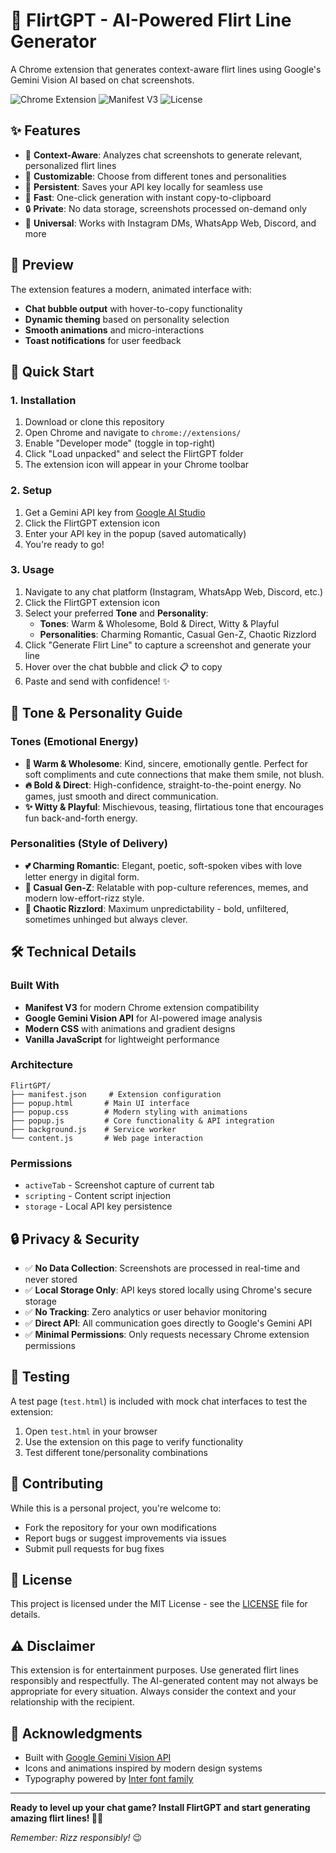 # 🚀 FlirtGPT - AI-Powered Flirt Line Generator

A Chrome extension that generates context-aware flirt lines using Google's Gemini Vision AI based on chat screenshots.

![Chrome Extension](https://img.shields.io/badge/Chrome-Extension-4285F4?style=flat&logo=googlechrome)
![Manifest V3](https://img.shields.io/badge/Manifest-V3-brightgreen)
![License](https://img.shields.io/badge/License-MIT-blue)

## ✨ Features

- 🎯 **Context-Aware**: Analyzes chat screenshots to generate relevant, personalized flirt lines
- 🎨 **Customizable**: Choose from different tones and personalities
- 💾 **Persistent**: Saves your API key locally for seamless use
- 🚀 **Fast**: One-click generation with instant copy-to-clipboard
- 🔒 **Private**: No data storage, screenshots processed on-demand only
- 📱 **Universal**: Works with Instagram DMs, WhatsApp Web, Discord, and more

## 🎨 Preview

The extension features a modern, animated interface with:
- **Chat bubble output** with hover-to-copy functionality
- **Dynamic theming** based on personality selection
- **Smooth animations** and micro-interactions
- **Toast notifications** for user feedback

## 🚀 Quick Start

### 1. Installation
1. Download or clone this repository
2. Open Chrome and navigate to `chrome://extensions/`
3. Enable "Developer mode" (toggle in top-right)
4. Click "Load unpacked" and select the FlirtGPT folder
5. The extension icon will appear in your Chrome toolbar

### 2. Setup
1. Get a Gemini API key from [Google AI Studio](https://makersuite.google.com/app/apikey)
2. Click the FlirtGPT extension icon
3. Enter your API key in the popup (saved automatically)
4. You're ready to go!

### 3. Usage
1. Navigate to any chat platform (Instagram, WhatsApp Web, Discord, etc.)
2. Click the FlirtGPT extension icon
3. Select your preferred **Tone** and **Personality**:
   - **Tones**: Warm & Wholesome, Bold & Direct, Witty & Playful
   - **Personalities**: Charming Romantic, Casual Gen-Z, Chaotic Rizzlord
4. Click "Generate Flirt Line" to capture a screenshot and generate your line
5. Hover over the chat bubble and click 📋 to copy
6. Paste and send with confidence! ✨

## 🎯 Tone & Personality Guide

### Tones (Emotional Energy)
- **🍯 Warm & Wholesome**: Kind, sincere, emotionally gentle. Perfect for soft compliments and cute connections that make them smile, not blush.
- **🔥 Bold & Direct**: High-confidence, straight-to-the-point energy. No games, just smooth and direct communication.
- **✨ Witty & Playful**: Mischievous, teasing, flirtatious tone that encourages fun back-and-forth energy.

### Personalities (Style of Delivery)
- **💕 Charming Romantic**: Elegant, poetic, soft-spoken vibes with love letter energy in digital form.
- **📱 Casual Gen-Z**: Relatable with pop-culture references, memes, and modern low-effort-rizz style.
- **🧨 Chaotic Rizzlord**: Maximum unpredictability - bold, unfiltered, sometimes unhinged but always clever.

## 🛠️ Technical Details

### Built With
- **Manifest V3** for modern Chrome extension compatibility
- **Google Gemini Vision API** for AI-powered image analysis
- **Modern CSS** with animations and gradient designs
- **Vanilla JavaScript** for lightweight performance

### Architecture
```
FlirtGPT/
├── manifest.json     # Extension configuration
├── popup.html       # Main UI interface
├── popup.css        # Modern styling with animations
├── popup.js         # Core functionality & API integration
├── background.js    # Service worker
└── content.js       # Web page interaction

```

### Permissions
- `activeTab` - Screenshot capture of current tab
- `scripting` - Content script injection
- `storage` - Local API key persistence

## 🔒 Privacy & Security

- ✅ **No Data Collection**: Screenshots are processed in real-time and never stored
- ✅ **Local Storage Only**: API keys stored locally using Chrome's secure storage
- ✅ **No Tracking**: Zero analytics or user behavior monitoring
- ✅ **Direct API**: All communication goes directly to Google's Gemini API
- ✅ **Minimal Permissions**: Only requests necessary Chrome extension permissions

## 🧪 Testing

A test page (`test.html`) is included with mock chat interfaces to test the extension:

1. Open `test.html` in your browser
2. Use the extension on this page to verify functionality
3. Test different tone/personality combinations

## 🤝 Contributing

While this is a personal project, you're welcome to:
- Fork the repository for your own modifications
- Report bugs or suggest improvements via issues
- Submit pull requests for bug fixes

## 📝 License

This project is licensed under the MIT License - see the [LICENSE](LICENSE) file for details.

## ⚠️ Disclaimer

This extension is for entertainment purposes. Use generated flirt lines responsibly and respectfully. The AI-generated content may not always be appropriate for every situation. Always consider the context and your relationship with the recipient.

## 🙏 Acknowledgments

- Built with [Google Gemini Vision API](https://developers.generativeai.google/)
- Icons and animations inspired by modern design systems
- Typography powered by [Inter font family](https://rsms.me/inter/)

---

**Ready to level up your chat game? Install FlirtGPT and start generating amazing flirt lines! 💬✨**

*Remember: Rizz responsibly!* 😉
